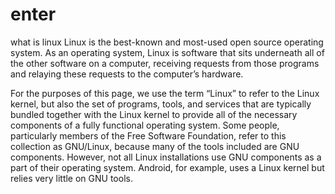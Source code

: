 # enter
what is linux
Linux is the best-known and most-used open source operating system. As an operating system, Linux is software that sits underneath all of the other software on a computer, receiving requests from those programs and relaying these requests to the computer’s hardware.

For the purposes of this page, we use the term “Linux” to refer to the Linux kernel, but also the set of programs, tools, and services that are typically bundled together with the Linux kernel to provide all of the necessary components of a fully functional operating system. Some people, particularly members of the Free Software Foundation, refer to this collection as GNU/Linux, because many of the tools included are GNU components. However, not all Linux installations use GNU components as a part of their operating system. Android, for example, uses a Linux kernel but relies very little on GNU tools.
